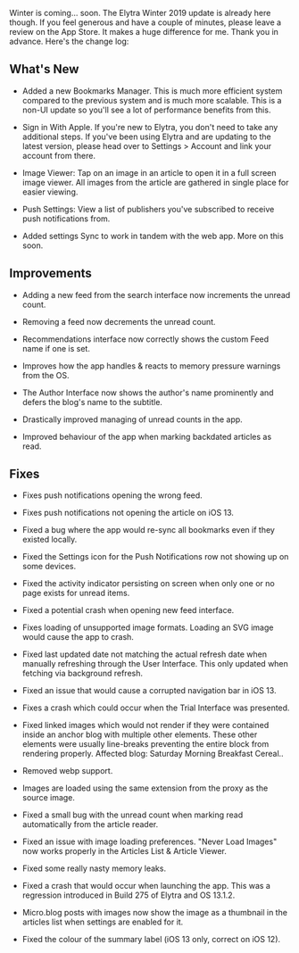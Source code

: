 Winter is coming... soon. The Elytra Winter 2019 update is already here though. If you feel generous and have a couple of minutes, please leave a review on the App Store. It makes a huge difference for me. Thank you in advance. Here's the change log:

## What's New

- Added a new Bookmarks Manager. This is much more efficient system compared to the previous system and is much more scalable. This is a non-UI update so you'll see a lot of performance benefits from this. 

- Sign in With Apple. If you're new to Elytra, you don't need to take any additional steps. If you've been using  Elytra and are updating to the latest version, please head over to Settings > Account and link your account from there. 

- Image Viewer: Tap on an image in an article to open it in a full screen image viewer. All images from the article are gathered in single place for easier viewing. 

- Push Settings: View a list of publishers you've subscribed to receive push notifications from. 

- Added settings Sync to work in tandem with the web app. More on this soon.

## Improvements


- Adding a new feed from the search interface now increments the unread count.  

- Removing a feed now decrements the unread count. 

- Recommendations interface now correctly shows the custom Feed name if one is set.  

- Improves how the app handles & reacts to memory pressure warnings from the OS.  

- The Author Interface now shows the author's name prominently and defers the blog's name to the subtitle.  

- Drastically improved managing of unread counts in the app. 

- Improved behaviour of the app when marking backdated articles as read. 

## Fixes

- Fixes push notifications opening the wrong feed.

- Fixes push notifications not opening the article on iOS 13. 

- Fixed a bug where the app would re-sync all bookmarks even if they existed locally.  

- Fixed the Settings icon for the Push Notifications row not showing up on some devices. 

- Fixed the activity indicator persisting on screen when only one or no page exists for unread items. 

- Fixed a potential crash when opening new feed interface.

- Fixes loading of unsupported image formats. Loading an SVG image would cause the app to crash. 

- Fixed last updated date not matching the actual refresh date when manually refreshing through the User Interface. This only updated when fetching via background refresh.  

- Fixed an issue that would cause a corrupted navigation bar in iOS 13. 

- Fixes a crash which could occur when the Trial Interface was presented. 

- Fixed linked images which would not render if they were contained inside an anchor blog with multiple other elements. These other elements were usually line-breaks preventing the entire block from rendering properly. Affected blog: Saturday Morning Breakfast Cereal.. 

- Removed webp support. 

- Images are loaded using the same extension from the proxy as the source image. 

- Fixed a small bug with the unread count when marking read automatically from the article reader. 

- Fixed an issue with image loading preferences. "Never Load Images" now works properly in the Articles List & Article Viewer.  

- Fixed some really nasty memory leaks.  

- Fixed a crash that would occur when launching the app. This was a regression introduced in Build 275 of Elytra and OS 13.1.2.

- Micro.blog posts with images now show the image as a thumbnail in the articles list when settings are enabled for it. 

- Fixed the colour of the summary label (iOS 13 only, correct on iOS 12). 
